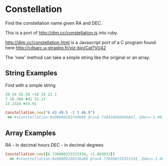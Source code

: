 Constellation
=============

Find the constellation name given RA and DEC.

This is a port of http://djm.cc/constellation.js into ruby.

http://djm.cc/constellation.html is a Javascript port of a C program found here http://cdsarc.u-strasbg.fr/viz-bin/Cat?VI/42

The 'new' method can take a simple string like the original or an array.

String Examples
-------------
Find with a simple string
```ruby
20 34 55.56 -10 33 22.1
7 18.389 +41 32.17
13.2324 +33.91
```

```ruby
Constellation.new("6 43 49.5 -1 3 46.9")
 => #<Constellation:0x00000102744b60 @ra=6.730416666666667, @dec=-1.063027777777778, @abreviation="Mon", @name="Monoceros", @genitive="Monocerotis">
```

Array Examples
-------------
RA - in decimal hours
DEC - in decimal degrees

```ruby
Constellation.new([6.730408333333334, -1.063033])
  => #<Constellation:0x00000104536a88 @ra=6.730408333333334, @dec=-1.063033, @abreviation="Mon", @name="Monoceros", @genitive="Monocerotis">
```

